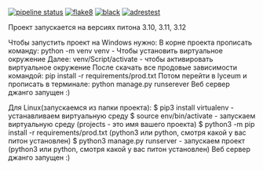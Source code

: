 [![pipeline status](https://gitlab.crja72.ru/django/2024/spring/course/students/199562-sav1ngeorgiy-course-1112/badges/main/pipeline.svg)](https://gitlab.crja72.ru/django/2024/spring/course/students/199562-sav1ngeorgiy-course-1112/-/commits/main)
[![flake8](https://img.shields.io/badge/flake8-passed-gray?labelColor=green&style=flat)](https://gitlab.crja72.ru/django/2024/spring/course/students/199562-sav1ngeorgiy-course-1112/-/commits/main)
[![black](https://img.shields.io/badge/black-passed-gray?labelColor=green&style=flat)](https://gitlab.crja72.ru/django/2024/spring/course/students/199562-sav1ngeorgiy-course-1112/-/commits/main)
[![adrestest](https://img.shields.io/badge/adrestest-passed-gray?labelColor=green&style=flat)](https://gitlab.crja72.ru/django/2024/spring/course/students/199562-sav1ngeorgiy-course-1112/-/commits/main)


Проект запускается на версиях питона 3.10, 3.11, 3.12

Чтобы запустить проект на Windows нужно:
В корне проекта прописать команду:
python -m venv venv - Чтобы установить виртуальное окружение
Далее:
venv/Script/activate - чтобы активировать виртуальное окружение
После скачать все продовые зависимости командой:
pip install -r requirements/prod.txt
Потом перейти в lyceum и прописать в терминале:
python manage.py runserever
Веб сервер джанго запущен :)

Для Linux(запускаемся из папки проекта):
$ pip3 install virtualenv - устанавливаем виртуальную среду
$ source env/bin/activate - запускаем виртуальную среду
(projects - это имя вашего проекта)
$ python3 -m pip install -r requirements/prod.txt
(python3 или python, смотря какой у вас питон установлен)
$ python3 manage.py runserver - запускаем проект
(python3 или python, смотря какой у вас питон установлен)
Веб сервер джанго запущен :)
